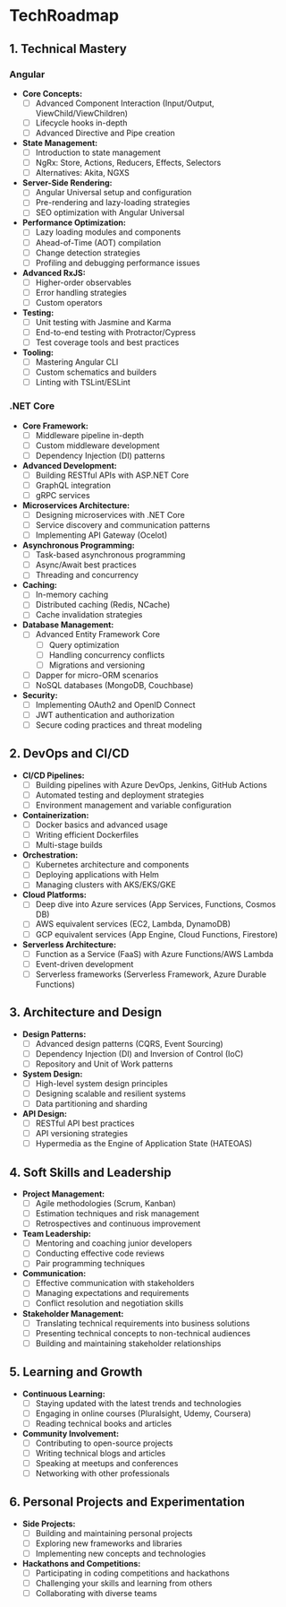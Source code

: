 # TechRoadmap

## 1. Technical Mastery

### Angular

- **Core Concepts:**
  - [ ] Advanced Component Interaction (Input/Output, ViewChild/ViewChildren)
  - [ ] Lifecycle hooks in-depth
  - [ ] Advanced Directive and Pipe creation

- **State Management:**
  - [ ] Introduction to state management
  - [ ] NgRx: Store, Actions, Reducers, Effects, Selectors
  - [ ] Alternatives: Akita, NGXS

- **Server-Side Rendering:**
  - [ ] Angular Universal setup and configuration
  - [ ] Pre-rendering and lazy-loading strategies
  - [ ] SEO optimization with Angular Universal

- **Performance Optimization:**
  - [ ] Lazy loading modules and components
  - [ ] Ahead-of-Time (AOT) compilation
  - [ ] Change detection strategies
  - [ ] Profiling and debugging performance issues

- **Advanced RxJS:**
  - [ ] Higher-order observables
  - [ ] Error handling strategies
  - [ ] Custom operators

- **Testing:**
  - [ ] Unit testing with Jasmine and Karma
  - [ ] End-to-end testing with Protractor/Cypress
  - [ ] Test coverage tools and best practices

- **Tooling:**
  - [ ] Mastering Angular CLI
  - [ ] Custom schematics and builders
  - [ ] Linting with TSLint/ESLint

### .NET Core

- **Core Framework:**
  - [ ] Middleware pipeline in-depth
  - [ ] Custom middleware development
  - [ ] Dependency Injection (DI) patterns

- **Advanced Development:**
  - [ ] Building RESTful APIs with ASP.NET Core
  - [ ] GraphQL integration
  - [ ] gRPC services

- **Microservices Architecture:**
  - [ ] Designing microservices with .NET Core
  - [ ] Service discovery and communication patterns
  - [ ] Implementing API Gateway (Ocelot)

- **Asynchronous Programming:**
  - [ ] Task-based asynchronous programming
  - [ ] Async/Await best practices
  - [ ] Threading and concurrency

- **Caching:**
  - [ ] In-memory caching
  - [ ] Distributed caching (Redis, NCache)
  - [ ] Cache invalidation strategies

- **Database Management:**
  - [ ] Advanced Entity Framework Core
    - [ ] Query optimization
    - [ ] Handling concurrency conflicts
    - [ ] Migrations and versioning
  - [ ] Dapper for micro-ORM scenarios
  - [ ] NoSQL databases (MongoDB, Couchbase)

- **Security:**
  - [ ] Implementing OAuth2 and OpenID Connect
  - [ ] JWT authentication and authorization
  - [ ] Secure coding practices and threat modeling

## 2. DevOps and CI/CD

- **CI/CD Pipelines:**
  - [ ] Building pipelines with Azure DevOps, Jenkins, GitHub Actions
  - [ ] Automated testing and deployment strategies
  - [ ] Environment management and variable configuration

- **Containerization:**
  - [ ] Docker basics and advanced usage
  - [ ] Writing efficient Dockerfiles
  - [ ] Multi-stage builds

- **Orchestration:**
  - [ ] Kubernetes architecture and components
  - [ ] Deploying applications with Helm
  - [ ] Managing clusters with AKS/EKS/GKE

- **Cloud Platforms:**
  - [ ] Deep dive into Azure services (App Services, Functions, Cosmos DB)
  - [ ] AWS equivalent services (EC2, Lambda, DynamoDB)
  - [ ] GCP equivalent services (App Engine, Cloud Functions, Firestore)

- **Serverless Architecture:**
  - [ ] Function as a Service (FaaS) with Azure Functions/AWS Lambda
  - [ ] Event-driven development
  - [ ] Serverless frameworks (Serverless Framework, Azure Durable Functions)

## 3. Architecture and Design

- **Design Patterns:**
  - [ ] Advanced design patterns (CQRS, Event Sourcing)
  - [ ] Dependency Injection (DI) and Inversion of Control (IoC)
  - [ ] Repository and Unit of Work patterns

- **System Design:**
  - [ ] High-level system design principles
  - [ ] Designing scalable and resilient systems
  - [ ] Data partitioning and sharding

- **API Design:**
  - [ ] RESTful API best practices
  - [ ] API versioning strategies
  - [ ] Hypermedia as the Engine of Application State (HATEOAS)

## 4. Soft Skills and Leadership

- **Project Management:**
  - [ ] Agile methodologies (Scrum, Kanban)
  - [ ] Estimation techniques and risk management
  - [ ] Retrospectives and continuous improvement

- **Team Leadership:**
  - [ ] Mentoring and coaching junior developers
  - [ ] Conducting effective code reviews
  - [ ] Pair programming techniques

- **Communication:**
  - [ ] Effective communication with stakeholders
  - [ ] Managing expectations and requirements
  - [ ] Conflict resolution and negotiation skills

- **Stakeholder Management:**
  - [ ] Translating technical requirements into business solutions
  - [ ] Presenting technical concepts to non-technical audiences
  - [ ] Building and maintaining stakeholder relationships

## 5. Learning and Growth

- **Continuous Learning:**
  - [ ] Staying updated with the latest trends and technologies
  - [ ] Engaging in online courses (Pluralsight, Udemy, Coursera)
  - [ ] Reading technical books and articles

- **Community Involvement:**
  - [ ] Contributing to open-source projects
  - [ ] Writing technical blogs and articles
  - [ ] Speaking at meetups and conferences
  - [ ] Networking with other professionals

## 6. Personal Projects and Experimentation

- **Side Projects:**
  - [ ] Building and maintaining personal projects
  - [ ] Exploring new frameworks and libraries
  - [ ] Implementing new concepts and technologies

- **Hackathons and Competitions:**
  - [ ] Participating in coding competitions and hackathons
  - [ ] Challenging your skills and learning from others
  - [ ] Collaborating with diverse teams

